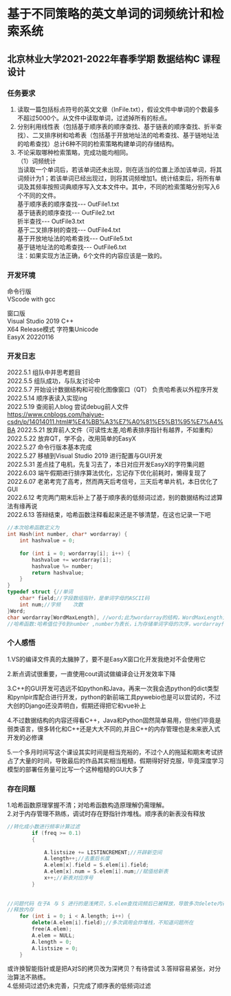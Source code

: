 # 基于不同策略的英文单词的词频统计和检索系统 #
## 北京林业大学2021-2022年春季学期 数据结构C 课程设计 ##
### 任务要求 ###
1. 读取一篇包括标点符号的英文文章（InFile.txt），假设文件中单词的个数最多不超过5000个。从文件中读取单词，过滤掉所有的标点。  
2. 分别利用线性表（包括基于顺序表的顺序查找、基于链表的顺序查找、折半查找）、二叉排序树和哈希表（包括基于开放地址法的哈希查找、基于链地址法的哈希查找）总计6种不同的检索策略构建单词的存储结构。  
3. 不论采取哪种检索策略，完成功能均相同。  
（1）词频统计  
当读取一个单词后，若该单词还未出现，则在适当的位置上添加该单词，将其词频计为1；若该单词已经出现过，则将其词频增加1。统计结束后，将所有单词及其频率按照词典顺序写入文本文件中。其中，不同的检索策略分别写入6个不同的文件。  
基于顺序表的顺序查找--- OutFile1.txt  
基于链表的顺序查找--- OutFile2.txt  
折半查找--- OutFile3.txt  
基于二叉排序树的查找--- OutFile4.txt  
基于开放地址法的哈希查找--- OutFile5.txt  
基于链地址法的哈希查找--- OutFile6.txt  
注：如果实现方法正确，6个文件的内容应该是一致的。  

### 开发环境 ##
命令行版  
VScode with gcc

窗口版  
Visual Studio 2019 C++  
X64 Release模式 字符集Unicode  
EasyX 20220116


### 开发日志 ##
2022.5.1 组队中并思考题目  
2022.5.5 组队成功，与队友讨论中  
2022.5.7 开始设计数据结构和可视化图像窗口（QT） 负责哈希表以外程序开发  
2022.5.14 顺序表读入实现ing  
2022.5.19 查阅前人blog 尝试debug前人文件   
https://www.cnblogs.com/haiyue-csdn/p/14014011.html#%E4%BB%A3%E7%A0%81%E5%B1%95%E7%A4%BA 
2022.5.21 放弃前人文件（可读性太差,哈希表排序指针有越界，不如重构）  
2022.5.22 放弃QT，学不会，改用简单的EasyX   
2022.5.27 命令行版本基本完成   
2022.5.27 移植到Visual Studio 2019 进行配置与GUI开发  
2022.5.31 差点挂了电机，先复习去了，本日对应开发EasyX的字符集问题
2022.6.03 端午假期进行排序算法优化，忘记存下优化前耗时，懒得复现了   
2022.6.07 老弟考完了高考，然而两天后考信号，三天后考单片机，本日优化了GUI   
2022.6.12 考完两门期末后补上了基于顺序表的低频词过滤，别的数据结构过滤算法有缘再说   
2022.6.13 答辩结束，哈希函数注释看起来还是不够清楚，在这也记录一下吧   
````cpp  
//本次哈希函数定义为
int Hash(int number, char* wordarray) {
	int hashvalue = 0;
	
	for (int i = 0; wordarray[i]; i++) {
		hashvalue += wordarray[i];
		hashvalue %= number;
		return hashvalue;
	}
}
typedef struct {//单词 
	char* field;//字段数组指针，是单词字母的ASCII码
	int num;//字频	次数
}Word;
char wordarray[WordMaxLength], //word;此为wordarray的结构，WordMaxLength为最大单词字母数量
//哈希函数:哈希值位于0到number ,number为表长，i为存储单词字母的次序，wordarray传入的是对应语料的单词ASCII码,wordarray[i]为对应单词的ASCII码之和

````
### 个人感悟
1.VS的编译文件真的太臃肿了，要不是EasyX窗口化开发我绝对不会使用它 
   
2.断点调试很重要，一直使用cout调试做编译会让开发效率下降    
  
3.C++的GUI开发可选远不如python和Java，再来一次我会选python的dict类型和pynlpir库配合进行开发，python的新前端工具pywebio也是可以尝试的，不过大创的Django还没弄明白，假期还得把它和vue补上  
  
4.不过数据结构的内容还得看C++，Java和Python固然简单易用，但他们毕竟是弱类语言，很多转化和C++还是大大不同的,并且C++的内存管理也是未来嵌入式开发的必修课   
  
5.一个多月时间写这个课设其实时间是相当充裕的，不过个人的拖延和期末考试挤占了大量的时间，导致最后的作品其实相当粗糙，假期得好好克服，毕竟深度学习模型的部署任务量可比写一个这种粗糙的GUI大多了
### 存在问题
1.哈希函数原理掌握不清；对哈希函数构造原理解仍需理解。   
2.对于内存管理不熟练，调试时存在野指针炸堆栈。顺序表的新表没有释放 
````cpp 
//转化成小数进行频率计算过滤
		if (freq >= 0.1)
		{
		
			A.listsize += LISTINCREMENT;//开辟新空间
			A.length++;//去重后长度
			A.elem[x].field = S.elem[i].field;
			A.elem[x].num = S.elem[i].num;//赋值给新表
			x++;//新表对应序号
		}
	
	
//问题代码 在于A 与 S 进行的是浅拷贝，S.elem查找词频后已被释放，导致多次delete内存报错
//释放内存
	for (int i = 0; i < A.length; i++) {
		delete(A.elem[i].field);//多次调用会炸堆栈，不知道问题所在
		free(A.elem);
		A.elem = NULL;
		A.length = 0;
		A.listsize = 0;
	}
```` 
或许换智能指针或是把A对S的拷贝改为深拷贝？有待尝试
3.答辩容易紧张，对分治算法不熟练。   
4.低频词过滤仍未完善，只完成了顺序表的低频词过滤   

